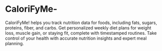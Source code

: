# CaloriFyMe-
CaloriFyMe! helps you track nutrition data for foods, including fats, sugars, proteins, fiber, and carbs. Get personalized weekly diet plans for weight loss, muscle gain, or staying fit, complete with timestamped routines. Take control of your health with accurate nutrition insights and expert meal planning.
